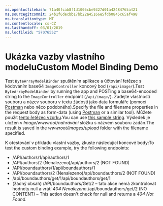 ```yaml
---
ms.openlocfilehash: 71a40fcab8f1d1005cbe9327d01a42484765a421
ms.sourcegitcommit: 24b1f6decbb17bb22a45166e5fdb0845c65af498
ms.translationtype: MT
ms.contentlocale: cs-CZ
ms.lasthandoff: 03/01/2019
ms.locfileid: "57076552"
---
```

# <a name="custom-model-binding-demo"></a><span data-ttu-id="f2c87-101">Ukázka vazby vlastního modelu</span><span class="sxs-lookup"><span data-stu-id="f2c87-101">Custom Model Binding Demo</span></span>

<span data-ttu-id="f2c87-102">Test `ByteArrayModelBinder` spuštěním aplikace a účtování řetězec s kódováním base64 `ImageController` koncový bod (`/api/image/`).</span><span class="sxs-lookup"><span data-stu-id="f2c87-102">Test `ByteArrayModelBinder` by running the app and POSTing a base64-encoded string to the `ImageController` endpoint (`/api/image/`).</span></span> <span data-ttu-id="f2c87-103">Zadejte vlastnosti souboru a název souboru v textu žádosti jako data formuláře (pomocí [Postman](https://www.getpostman.com/) nebo něco podobného).</span><span class="sxs-lookup"><span data-stu-id="f2c87-103">Specify the file and filename properties in the request body as form-data (using [Postman](https://www.getpostman.com/) or a similar tool).</span></span> <span data-ttu-id="f2c87-104">Můžete použít [tento řetězec vzorku](Base64String.txt).</span><span class="sxs-lookup"><span data-stu-id="f2c87-104">You can use [this sample string](Base64String.txt).</span></span> <span data-ttu-id="f2c87-105">Výsledek je uložen v *Image/wwwroot/nahrávání* složku s názvem souboru zadán.</span><span class="sxs-lookup"><span data-stu-id="f2c87-105">The result is saved in the *wwwroot/images/upload* folder with the filename specified.</span></span>

<span data-ttu-id="f2c87-106">K otestování v příkladu vlastní vazby, zkuste následující koncové body:</span><span class="sxs-lookup"><span data-stu-id="f2c87-106">To test the custom binding example, try the following endpoints:</span></span>

* <span data-ttu-id="f2c87-107">/API/authors/1</span><span class="sxs-lookup"><span data-stu-id="f2c87-107">/api/authors/1</span></span>
* <span data-ttu-id="f2c87-108">/API/authors/2 (Nenalezeno)</span><span class="sxs-lookup"><span data-stu-id="f2c87-108">/api/authors/2 (NOT FOUND)</span></span>
* <span data-ttu-id="f2c87-109">/API/boundauthors/1</span><span class="sxs-lookup"><span data-stu-id="f2c87-109">/api/boundauthors/1</span></span>
* <span data-ttu-id="f2c87-110">/API/boundauthors/2 (Nenalezeno)</span><span class="sxs-lookup"><span data-stu-id="f2c87-110">/api/boundauthors/2 (NOT FOUND)</span></span>
* <span data-ttu-id="f2c87-111">/api/boundauthors/get/1</span><span class="sxs-lookup"><span data-stu-id="f2c87-111">/api/boundauthors/get/1</span></span>
* <span data-ttu-id="f2c87-112">(žádný obsah) /API/boundauthors/Get/2 &ndash; tato akce nemá zkontrolovat hodnoty null a vrátí *404 Nenalezeno*.</span><span class="sxs-lookup"><span data-stu-id="f2c87-112">/api/boundauthors/get/2 (NO CONTENT) &ndash; This action doesn't check for null and returns a *404 Not Found*.</span></span>
